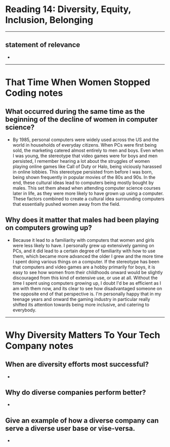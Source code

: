 # Reading 14: Diversity, Equity, Inclusion, Belonging
---
## statement of relevance
- 
---
# That Time When Women Stopped Coding notes
## What occurred during the same time as the beginning of the decline of women in computer science?
- By 1985, personal computers were widely used across the US and the world in households of everyday citizens. When PCs were first being sold, the marketing catered almost entirely to men and boys. Even when I was young, the stereotype that video games were for boys and men persisted, I remember hearing a lot about the struggles of women playing online games like Call of Duty or Halo, being viciously harassed in online lobbies. This stereotype persisted from before I was born, being shown frequently in popular movies of the 80s and 90s. In the end, these cultural ideas lead to computers being mostly bought by males. This set them ahead when attending computer science courses later in life, as they were more likely to have grown up using a computer. These factors combined to create a cultural idea surrounding computers that essentially pushed women away from the field.
## Why does it matter that males had been playing on computers growing up?
- Because it lead to a familiarity with computers that women and girls were less likely to have. I personally grew up extensively gaming on PCs, and it did lead to a certain degree of familiarity with how to use them, which became more advanced the older I grew and the more time I spent doing various things on a computer. If the stereotype has been that computers and video games are a hobby primarily for boys, it is easy to see how women from their childhoods onward would be slightly discouraged from this kind of extensive use, or use at all. Without the time I spent using computers growing up, I doubt I'd be as efficient as I am with them now, and its clear to see how disadvantaged someone on the opposite end of that perspective is. I'm personally happy that in my teenage years and onward the gaming industry in particular really shifted its attention towards being more inclusive, and catering to everybody.
---
# Why Diversity Matters To Your Tech Company notes
## When are diversity efforts most successful?
- 
## Why do diverse companies perform better?
- 
## Give an example of how a diverse company can serve a diverse user base or vise-versa.
- 
